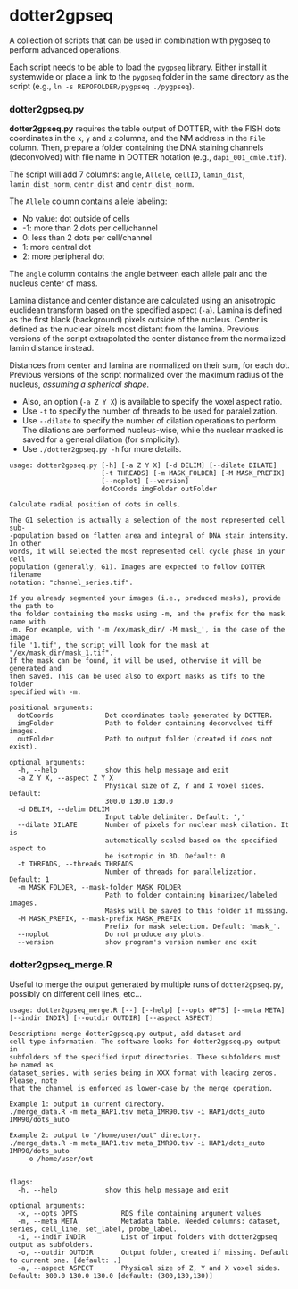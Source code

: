 dotter2gpseq
=============

A collection of scripts that can be used in combination with pygpseq to perform advanced operations.

Each script needs to be able to load the `pygpseq` library. Either install it systemwide or place a link to the `pygpseq` folder in the same directory as the script (e.g., `ln -s REPOFOLDER/pygpseq ./pygpseq`).

### dotter2gpseq.py

**dotter2gpseq.py** requires the table output of DOTTER, with the FISH dots coordinates in the `x`, `y` and `z` columns, and the NM address in the `File` column. Then, prepare a folder containing the DNA staining channels (deconvolved) with file name in DOTTER notation (e.g., `dapi_001_cmle.tif`).

The script will add 7 columns: `angle`, `Allele`, `cellID`, `lamin_dist`, `lamin_dist_norm`, `centr_dist` and `centr_dist_norm`.

The `Allele` column contains allele labeling:

- No value: dot outside of cells
- -1: more than 2 dots per cell/channel
- 0: less than 2 dots per cell/channel
- 1: more central dot
- 2: more peripheral dot

The `angle` column contains the angle between each allele pair and the nucleus center of mass.

Lamina distance and center distance are calculated using an anisotropic euclidean transform based on the specified aspect (`-a`). Lamina is defined as the first black (background) pixels outside of the nucleus. Center is defined as the nuclear pixels most distant from the lamina. Previous versions of the script extrapolated the center distance from the normalized lamin distance instead.

Distances from center and lamina are normalized on their sum, for each dot. Previous versions of the script normalized over the maximum radius of the nucleus, *assuming a spherical shape*.

* Also, an option (`-a Z Y X`) is available to specify the voxel aspect ratio.
* Use `-t` to specify the number of threads to be used for paralelization.
* Use `--dilate` to specify the number of dilation operations to perform. The dilations are performed nucleus-wise, while the nuclear masked is saved for a general dilation (for simplicity).
* Use `./dotter2gpseq.py -h` for more details.

```
usage: dotter2gpseq.py [-h] [-a Z Y X] [-d DELIM] [--dilate DILATE]
                       [-t THREADS] [-m MASK_FOLDER] [-M MASK_PREFIX]
                       [--noplot] [--version]
                       dotCoords imgFolder outFolder

Calculate radial position of dots in cells.

The G1 selection is actually a selection of the most represented cell sub-
-population based on flatten area and integral of DNA stain intensity. In other
words, it will selected the most represented cell cycle phase in your cell
population (generally, G1). Images are expected to follow DOTTER filename
notation: "channel_series.tif".

If you already segmented your images (i.e., produced masks), provide the path to
the folder containing the masks using -m, and the prefix for the mask name with
-m. For example, with '-m /ex/mask_dir/ -M mask_', in the case of the image
file '1.tif', the script will look for the mask at "/ex/mask_dir/mask_1.tif".
If the mask can be found, it will be used, otherwise it will be generated and
then saved. This can be used also to export masks as tifs to the folder
specified with -m.

positional arguments:
  dotCoords             Dot coordinates table generated by DOTTER.
  imgFolder             Path to folder containing deconvolved tiff images.
  outFolder             Path to output folder (created if does not exist).

optional arguments:
  -h, --help            show this help message and exit
  -a Z Y X, --aspect Z Y X
                        Physical size of Z, Y and X voxel sides. Default:
                        300.0 130.0 130.0
  -d DELIM, --delim DELIM
                        Input table delimiter. Default: ','
  --dilate DILATE       Number of pixels for nuclear mask dilation. It is
                        automatically scaled based on the specified aspect to
                        be isotropic in 3D. Default: 0
  -t THREADS, --threads THREADS
                        Number of threads for parallelization. Default: 1
  -m MASK_FOLDER, --mask-folder MASK_FOLDER
                        Path to folder containing binarized/labeled images.
                        Masks will be saved to this folder if missing.
  -M MASK_PREFIX, --mask-prefix MASK_PREFIX
                        Prefix for mask selection. Default: 'mask_'.
  --noplot              Do not produce any plots.
  --version             show program's version number and exit

```

### dotter2gpseq_merge.R

Useful to merge the output generated by multiple runs of `dotter2gpseq.py`, possibly on different cell lines, etc...

```
usage: dotter2gpseq_merge.R [--] [--help] [--opts OPTS] [--meta META] [--indir INDIR] [--outdir OUTDIR] [--aspect ASPECT] 

Description: merge dotter2gpseq.py output, add dataset and
cell type information. The software looks for dotter2gpseq.py output in
subfolders of the specified input directories. These subfolders must be named as
dataset_series, with series being in XXX format with leading zeros. Please, note
that the channel is enforced as lower-case by the merge operation.

Example 1: output in current directory.
./merge_data.R -m meta_HAP1.tsv meta_IMR90.tsv -i HAP1/dots_auto IMR90/dots_auto

Example 2: output to "/home/user/out" directory.
./merge_data.R -m meta_HAP1.tsv meta_IMR90.tsv -i HAP1/dots_auto IMR90/dots_auto
    -o /home/user/out


flags:
  -h, --help            show this help message and exit

optional arguments:
  -x, --opts OPTS           RDS file containing argument values
  -m, --meta META           Metadata table. Needed columns: dataset, series, cell_line, set_label, probe_label.
  -i, --indir INDIR         List of input folders with dotter2gpseq output as subfolders.
  -o, --outdir OUTDIR       Output folder, created if missing. Default to current one. [default: .]
  -a, --aspect ASPECT       Physical size of Z, Y and X voxel sides. Default: 300.0 130.0 130.0 [default: (300,130,130)]
```
